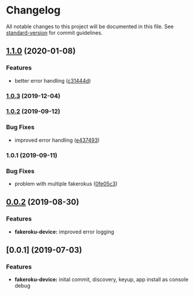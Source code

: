 # Changelog

All notable changes to this project will be documented in this file. See [standard-version](https://github.com/conventional-changelog/standard-version) for commit guidelines.

## [1.1.0](https://github.com/naimo84/node-red-contrib-fakeroku/compare/v1.0.3...v1.1.0) (2020-01-08)


### Features

* better error handling ([c31444d](https://github.com/naimo84/node-red-contrib-fakeroku/commit/c31444d51ec8e4d0fd9597bb01149bfa4b43c7fe))

### [1.0.3](https://github.com/naimo84/node-red-contrib-fakeroku/compare/v1.0.2...v1.0.3) (2019-12-04)

### [1.0.2](https://github.com/naimo84/node-red-contrib-fakeroku/compare/v1.0.1...v1.0.2) (2019-09-12)


### Bug Fixes

* improved error handling ([e437493](https://github.com/naimo84/node-red-contrib-fakeroku/commit/e437493))

### 1.0.1 (2019-09-11)


### Bug Fixes

* problem with multiple fakerokus ([0fe05c3](https://github.com/naimo84/node-red-contrib-fakeroku/commit/0fe05c3))

<a name="0.0.2"></a>
## [0.0.2](https://github.com/naimo84/node-red-contrib-fakeroku/compare/v0.0.1...v0.0.2) (2019-08-30)

### Features

* **fakeroku-device:** improved error logging 

<a name="0.0.1"></a>
## [0.0.1] (2019-07-03)

### Features

* **fakeroku-device:** inital commit, discovery, keyup, app install as console debug